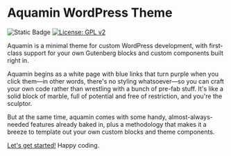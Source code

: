 # Aquamin WordPress Theme

![Static Badge](https://img.shields.io/badge/Theme-7.2.0-01CAA9) [![License: GPL v2](https://img.shields.io/badge/License-GPL_v2-blue.svg)](https://www.gnu.org/licenses/old-licenses/gpl-2.0.en.html)

Aquamin is a minimal theme for custom WordPress development, with first-class support for your own Gutenberg blocks and custom components built right in.

Aquamin begins as a white page with blue links that turn purple when you click them—in other words, there's no styling whatsoever—so you can craft your own code rather than wrestling with a bunch of pre-fab stuff. It's like a solid block of marble, full of potential and free of restriction, and you're the sculptor.

But at the same time, aquamin comes with some handy, almost-always-needed features already baked in, plus a methodology that makes it a breeze to template out your own custom blocks and theme components.

[Let's get started!](quickstart) Happy coding.

